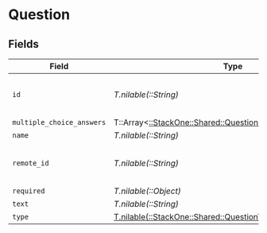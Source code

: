 # Question


## Fields

| Field                                                                                                               | Type                                                                                                                | Required                                                                                                            | Description                                                                                                         | Example                                                                                                             |
| ------------------------------------------------------------------------------------------------------------------- | ------------------------------------------------------------------------------------------------------------------- | ------------------------------------------------------------------------------------------------------------------- | ------------------------------------------------------------------------------------------------------------------- | ------------------------------------------------------------------------------------------------------------------- |
| `id`                                                                                                                | *T.nilable(::String)*                                                                                               | :heavy_minus_sign:                                                                                                  | Unique identifier                                                                                                   | 8187e5da-dc77-475e-9949-af0f1fa4e4e3                                                                                |
| `multiple_choice_answers`                                                                                           | T::Array<[::StackOne::Shared::QuestionMultipleChoiceAnswers](../../models/shared/questionmultiplechoiceanswers.md)> | :heavy_minus_sign:                                                                                                  | N/A                                                                                                                 |                                                                                                                     |
| `name`                                                                                                              | *T.nilable(::String)*                                                                                               | :heavy_minus_sign:                                                                                                  | N/A                                                                                                                 |                                                                                                                     |
| `remote_id`                                                                                                         | *T.nilable(::String)*                                                                                               | :heavy_minus_sign:                                                                                                  | Provider's unique identifier                                                                                        | 8187e5da-dc77-475e-9949-af0f1fa4e4e3                                                                                |
| `required`                                                                                                          | *T.nilable(::Object)*                                                                                               | :heavy_minus_sign:                                                                                                  | N/A                                                                                                                 |                                                                                                                     |
| `text`                                                                                                              | *T.nilable(::String)*                                                                                               | :heavy_minus_sign:                                                                                                  | N/A                                                                                                                 |                                                                                                                     |
| `type`                                                                                                              | [T.nilable(::StackOne::Shared::QuestionType)](../../models/shared/questiontype.md)                                  | :heavy_minus_sign:                                                                                                  | N/A                                                                                                                 |                                                                                                                     |